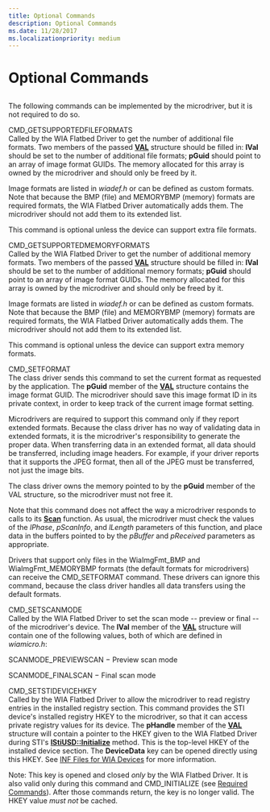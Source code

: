 ```yaml
---
title: Optional Commands
description: Optional Commands
ms.date: 11/28/2017
ms.localizationpriority: medium
---
```


# Optional Commands


## <span id="ddk_optional_commands_si"></span><span id="DDK_OPTIONAL_COMMANDS_SI"></span>


The following commands can be implemented by the microdriver, but it is not required to do so.

<span id="CMD_GETSUPPORTEDFILEFORMATS"></span><span id="cmd_getsupportedfileformats"></span>CMD\_GETSUPPORTEDFILEFORMATS  
Called by the WIA Flatbed Driver to get the number of additional file formats. Two members of the passed [**VAL**](/windows-hardware/drivers/ddi/wiamicro/ns-wiamicro-val) structure should be filled in: **lVal** should be set to the number of additional file formats; **pGuid** should point to an array of image format GUIDs. The memory allocated for this array is owned by the microdriver and should only be freed by it.

Image formats are listed in *wiadef.h* or can be defined as custom formats. Note that because the BMP (file) and MEMORYBMP (memory) formats are required formats, the WIA Flatbed Driver automatically adds them. The microdriver should not add them to its extended list.

This command is optional unless the device can support extra file formats.

<span id="CMD_GETSUPPORTEDMEMORYFORMATS"></span><span id="cmd_getsupportedmemoryformats"></span>CMD\_GETSUPPORTEDMEMORYFORMATS  
Called by the WIA Flatbed Driver to get the number of additional memory formats. Two members of the passed [**VAL**](/windows-hardware/drivers/ddi/wiamicro/ns-wiamicro-val) structure should be filled in: **lVal** should be set to the number of additional memory formats; **pGuid** should point to an array of image format GUIDs. The memory allocated for this array is owned by the microdriver and should only be freed by it.

Image formats are listed in *wiadef.h* or can be defined as custom formats. Note that because the BMP (file) and MEMORYBMP (memory) formats are required formats, the WIA Flatbed Driver automatically adds them. The microdriver should not add them to its extended list.

This command is optional unless the device can support extra memory formats.

<span id="CMD_SETFORMAT"></span><span id="cmd_setformat"></span>CMD\_SETFORMAT  
The class driver sends this command to set the current format as requested by the application. The **pGuid** member of the [**VAL**](/windows-hardware/drivers/ddi/wiamicro/ns-wiamicro-val) structure contains the image format GUID. The microdriver should save this image format ID in its private context, in order to keep track of the current image format setting.

Microdrivers are required to support this command only if they report extended formats. Because the class driver has no way of validating data in extended formats, it is the microdriver's responsibility to generate the proper data. When transferring data in an extended format, all data should be transferred, including image headers. For example, if your driver reports that it supports the JPEG format, then all of the JPEG must be transferred, not just the image bits.

The class driver owns the memory pointed to by the **pGuid** member of the VAL structure, so the microdriver must not free it.

Note that this command does not affect the way a microdriver responds to calls to its [**Scan**](/windows-hardware/drivers/ddi/wiamicro/nf-wiamicro-scan) function. As usual, the microdriver must check the values of the *lPhase*, *pScanInfo*, and *lLength* parameters of this function, and place data in the buffers pointed to by the *pBuffer* and *pReceived* parameters as appropriate.

Drivers that support only files in the WiaImgFmt\_BMP and WiaImgFmt\_MEMORYBMP formats (the default formats for microdrivers) can receive the CMD\_SETFORMAT command. These drivers can ignore this command, because the class driver handles all data transfers using the default formats.

<span id="CMD_SETSCANMODE"></span><span id="cmd_setscanmode"></span>CMD\_SETSCANMODE  
Called by the WIA Flatbed Driver to set the scan mode -- preview or final -- of the microdriver's device. The **lVal** member of the [**VAL**](/windows-hardware/drivers/ddi/wiamicro/ns-wiamicro-val) structure will contain one of the following values, both of which are defined in *wiamicro.h*:

SCANMODE\_PREVIEWSCAN − Preview scan mode

SCANMODE\_FINALSCAN − Final scan mode

<span id="CMD_SETSTIDEVICEHKEY"></span><span id="cmd_setstidevicehkey"></span>CMD\_SETSTIDEVICEHKEY  
Called by the WIA Flatbed Driver to allow the microdriver to read registry entries in the installed registry section. This command provides the STI device's installed registry HKEY to the microdriver, so that it can access private registry values for its device. The **pHandle** member of the [**VAL**](/windows-hardware/drivers/ddi/wiamicro/ns-wiamicro-val) structure will contain a pointer to the HKEY given to the WIA Flatbed Driver during STI's [**IStiUSD::Initialize**](/windows-hardware/drivers/ddi/stiusd/nf-stiusd-istiusd-initialize) method. This is the top-level HKEY of the installed device section. The **DeviceData** key can be opened directly using this HKEY. See [INF Files for WIA Devices](./inf-files-for-wia-devices.md) for more information.

Note: This key is opened and closed *only* by the WIA Flatbed Driver. It is also valid only during this command and CMD\_INITIALIZE (see [Required Commands](required-commands.md)). After those commands return, the key is no longer valid. The HKEY value *must not* be cached.

 

